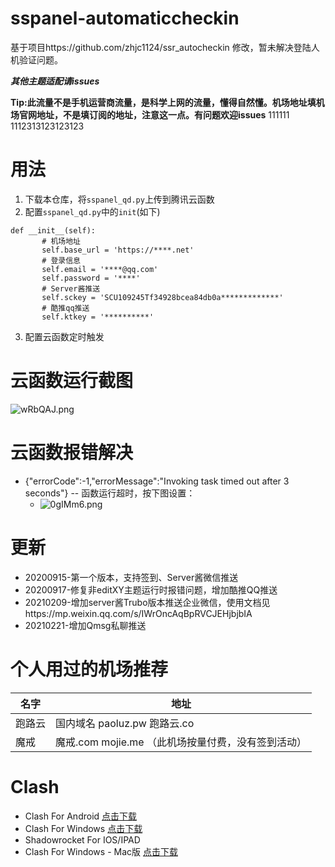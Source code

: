 # sspanel-automaticcheckin
基于项目https://github.com/zhjc1124/ssr_autocheckin 修改，暂未解决登陆人机验证问题。

***其他主题适配请issues***

**Tip:此流量不是手机运营商流量，是科学上网的流量，懂得自然懂。机场地址填机场官网地址，不是填订阅的地址，注意这一点。有问题欢迎issues**
111111
1112313123123123
# 用法

1. 下载本仓库，将`sspanel_qd.py`上传到腾讯云函数
2. 配置`sspanel_qd.py`中的`init`(如下)
 ```
 def __init__(self):
        # 机场地址
        self.base_url = 'https://****.net'
        # 登录信息
        self.email = '****@qq.com'
        self.password = '****'
        # Server酱推送
        self.sckey = 'SCU109245Tf34928bcea84db0a*************'
        # 酷推qq推送
        self.ktkey = '**********'
  ```
  3. 配置云函数定时触发
  
# 云函数运行截图
![wRbQAJ.png](https://s1.ax1x.com/2020/09/17/wRbQAJ.png)

# 云函数报错解决
- {"errorCode":-1,"errorMessage":"Invoking task timed out after 3 seconds"} -- 函数运行超时，按下图设置：
  - ![0gIMm6.png](https://s1.ax1x.com/2020/10/11/0gIMm6.png)
  
# 更新
- 20200915-第一个版本，支持签到、Server酱微信推送
- 20200917-修复非editXY主题运行时报错问题，增加酷推QQ推送
- 20210209-增加server酱Trubo版本推送企业微信，使用文档见https://mp.weixin.qq.com/s/IWrOncAqBpRVCJEHjbjbIA
- 20210221-增加Qmsg私聊推送

# 个人用过的机场推荐
| 名字 | 地址 |
|  ----  | ----  |
| 跑路云 | 国内域名 paoluz.pw  跑路云.co |
| 魔戒 | 魔戒.com mojie.me （此机场按量付费，没有签到活动）|

# Clash
- Clash For Android   [点击下载](https://ghproxy.com/https://github.com/Kr328/ClashForAndroid/releases/download/v2.1.5/app-universal-release.apk)
- Clash For Windows   [点击下载](https://ghproxy.com/https://github.com/Fndroid/clash_for_windows_pkg/releases/download/0.14.1/Clash.for.Windows.Setup.0.14.1.exe)
- Shadowrocket For IOS/IPAD 
- Clash For Windows - Mac版     [点击下载](https://ghproxy.com/https://github.com/Fndroid/clash_for_windows_pkg/releases/download/0.13.0/Clash.for.Windows-0.13.0.dmg)

